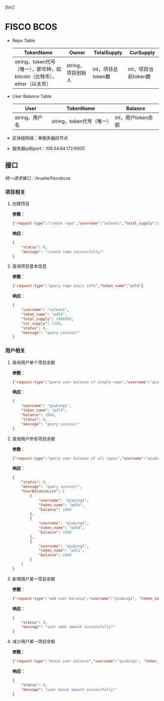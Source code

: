 [toc]

# FISCO BCOS

- Repo Table

  | TokenName                                                    | Owner              | TotalSupply        | CurSupply            |
  | ------------------------------------------------------------ | ------------------ | ------------------ | -------------------- |
  | string，token代号（唯一），即币种，如bitcoin（比特币）、ether（以太币） | string，项目创始人 | int，项目总token数 | int，项目当前token数 |

- User Balance Table

  | User           | TokenName                 | Balance            |
  | -------------- | ------------------------- | ------------------ |
  | string，用户名 | string，token代号（唯一） | int，用户token余额 |

- 区块链网络：单服务器四节点

- 服务器ip和port：106.54.84.172:6000

## 接口

*统一请求接口：*/trustie/fiscobcos

### 项目相关

1. 创建项目

   **参数**：

   ```json
   {"request-type":"create repo","username":"sulenn1","total_supply":1000000,"token_name":"pdl0","token_balance":[["qiubing1", 1000],["sulen",100]]}
   ```

   **响应**：

   ```json
   {
       "status": 0,
       "message": "create repo successfully!"
   }
   ```

2. 查询项目基本信息

   **参数**：

   ```json
   {"request-type":"query repo basic info","token_name":"pdl0"}
   ```

   **响应**：

   ```json
   {
       "username": "sulenn1",
       "token_name": "pdl4",
       "total_supply": 1000000,
       "cur_supply": 1100,
       "status": 0,
       "message": "query success!"
   }
   ```

### 用户相关

1. 查询用户单个项目余额

   **参数**：

   ```json
   {"request-type":"query user balance of single repo","username":"qiubing1", "token_name":"pdl0"}
   ```

   **响应**：

   ```json
   {
       "username": "qiubing1",
       "token_name": "pdl3",
       "balance": 1000,
       "status": 0,
       "message": "query success!"
   }
   ```

2. 查询用户所有项目余额

   **参数**：

   ```json
   {"request-type":"query user balance of all repos","username":"qiubing1"}
   ```

   

   **响应**：

   ```json
   {
       "status": 0,
       "message": "query success!",
       "UserBalanceList": [
           {
               "username": "qiubing1",
               "token_name": "pdl6",
               "balance": 1000
           },
           {
               "username": "qiubing1",
               "token_name": "pdl0",
               "balance": 1000
           },
           {
               "username": "qiubing1",
               "token_name": "pdl1",
               "balance": 1000
           }
       ]
   }
   ```


3. 新增用户某一项目余额

   **参数**：

   ```json
   {"request-type":"add user balance","username":"qiubing1", "token_name":"pdl4", "amount":500}
   ```

   **响应**：

   ```json
   {
       "status": 0,
       "message": "user adds amount successfully!"
   }
   ```

4. 减少用户某一项目余额

   **参数**：

   ```json
   {"request-type":"minus user balance","username":"qiubing1", "token_name":"pdl8", "amount":50}
   ```

   **响应**：

   ```json
   {
       "status": 0,
       "message": "user minus amount successfully!"
   }
   ```

   

   